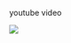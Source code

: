 youtube video

[![](https://i.loli.net/2018/12/01/5c028db3c731c.png)](https://youtu.be/CHxLrMNK9NE)
